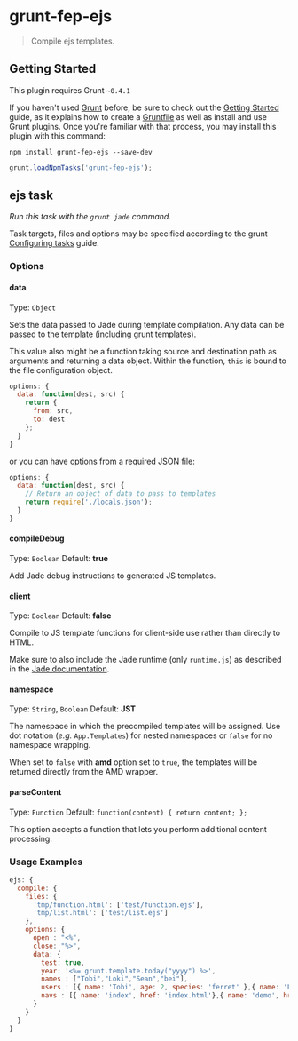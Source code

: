 # grunt-fep-ejs

> Compile ejs templates.



## Getting Started
This plugin requires Grunt `~0.4.1`

If you haven't used [Grunt](http://gruntjs.com/) before, be sure to check out the [Getting Started](http://gruntjs.com/getting-started) guide, as it explains how to create a [Gruntfile](http://gruntjs.com/sample-gruntfile) as well as install and use Grunt plugins. Once you're familiar with that process, you may install this plugin with this command:

```shell
npm install grunt-fep-ejs --save-dev
```

```js
grunt.loadNpmTasks('grunt-fep-ejs');
```

## ejs task
_Run this task with the `grunt jade` command._

Task targets, files and options may be specified according to the grunt [Configuring tasks](http://gruntjs.com/configuring-tasks) guide.
### Options

#### data
Type: `Object`

Sets the data passed to Jade during template compilation. Any data can be passed to the template (including grunt templates).

This value also might be a function taking source and destination path as arguments and returning a data object. Within the function, `this` is bound to the file configuration object.

```js
options: {
  data: function(dest, src) {
    return {
      from: src,
      to: dest
    };
  }
}
```

or you can have options from a required JSON file:

```js
options: {
  data: function(dest, src) {
    // Return an object of data to pass to templates
    return require('./locals.json');
  }
}
```

#### compileDebug
Type: `Boolean`
Default: **true**

Add Jade debug instructions to generated JS templates.

#### client
Type: `Boolean`
Default: **false**

Compile to JS template functions for client-side use rather than directly to HTML.

Make sure to also include the Jade runtime (only `runtime.js`) as described in the [Jade documentation](https://github.com/visionmedia/jade#browser-support).

#### namespace
Type: `String`, `Boolean`
Default: **JST**

The namespace in which the precompiled templates will be assigned. Use dot notation (*e.g.* `App.Templates`) for nested namespaces or `false` for no namespace wrapping.

When set to `false` with **amd** option set to `true`, the templates will be returned directly from the AMD wrapper.



#### parseContent
Type: `Function`
Default: `function(content) { return content; };`

This option accepts a function that lets you perform additional content processing.

### Usage Examples

```js
ejs: {
  compile: {
    files: {
      'tmp/function.html': ['test/function.ejs'],
      'tmp/list.html': ['test/list.ejs']
    },
    options: {
      open : "<%",
      close: "%>",
      data: {
        test: true,
        year: '<%= grunt.template.today("yyyy") %>',
        names : ["Tobi","Loki","Sean","bei"],
        users : [{ name: 'Tobi', age: 2, species: 'ferret' },{ name: 'Loki', age: 2, species: 'ferret' },{ name: 'Jane', age: 6, species: 'ferret' }],
        navs : [{ name: 'index', href: 'index.html'},{ name: 'demo', href: 'demo.html'},{ name: 'about', href: 'about.html'},{ name: 'download', href: 'download.html'}]
      }
    }
  }
}
```

